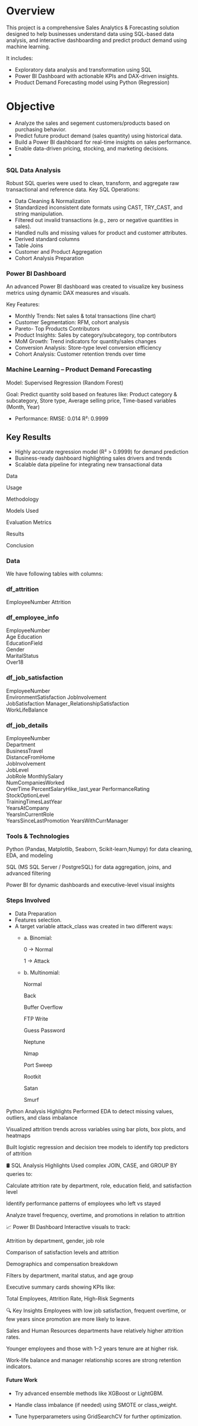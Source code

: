 # Overview

This project is a comprehensive Sales Analytics & Forecasting solution designed to help businesses understand data using SQL-based data analysis, and interactive dashboarding and predict product demand using machine learning.

It includes:

- Exploratory data analysis and transformation using SQL
- Power BI Dashboard with actionable KPIs and DAX-driven insights.
- Product Demand Forecasting model using Python (Regression)


# Objective

- Analyze the sales and segement customers/products based on purchasing behavior.
- Predict future product demand (sales quantity) using historical data.
- Build a Power BI dashboard for real-time insights on sales performance.
- Enable data-driven pricing, stocking, and marketing decisions.
- 
### SQL Data Analysis

Robust SQL queries were used to clean, transform, and aggregate raw transactional and reference data.
Key SQL Operations:
- Data Cleaning & Normalization
- Standardized inconsistent date formats using CAST, TRY_CAST, and string manipulation.
- Filtered out invalid transactions (e.g., zero or negative quantities in sales).
- Handled nulls and missing values for product and customer attributes.
- Derived standard columns
- Table Joins
- Customer and Product Aggregation
- Cohort Analysis Preparation

### Power BI Dashboard
An advanced Power BI dashboard was created to visualize key business metrics using dynamic DAX measures and visuals.

Key Features:
- Monthly Trends: Net sales & total transactions (line chart)
- Customer Segmentation: RFM, cohort analysis
- Pareto- Top Products Contributors
- Product Insights: Sales by category/subcategory, top contributors
- MoM Growth: Trend indicators for quantity/sales changes
- Conversion Analysis: Store-type level conversion efficiency
- Cohort Analysis: Customer retention trends over time

### Machine Learning – Product Demand Forecasting
Model: Supervised Regression (Random Forest)

Goal: Predict quantity sold based on features like: Product category & subcategory, Store type, Average selling price, Time-based variables (Month, Year)

- Performance:
   RMSE: 0.014
   R²: 0.9999

## Key Results

- Highly accurate regression model (R² > 0.9999) for demand prediction
- Business-ready dashboard highlighting sales drivers and trends
- Scalable data pipeline for integrating new transactional data

Data

Usage

Methodology

Models Used

Evaluation Metrics

Results

Conclusion

### Data

We have following tables with columns:

### df_attrition 
EmployeeNumber
Attrition

### df_employee_info 
EmployeeNumber	
Age	
Education	
EducationField	
Gender	
MaritalStatus	
Over18

### df_job_satisfaction 
EmployeeNumber	
EnvironmentSatisfaction	
JobInvolvement	
JobSatisfaction	
Manager_RelationshipSatisfaction	
WorkLifeBalance

### df_job_details

EmployeeNumber	
Department	
BusinessTravel	
DistanceFromHome	
JobInvolvement	
JobLevel	
JobRole	
MonthlySalary	
NumCompaniesWorked	 
OverTime 
PercentSalaryHike_last_year	
PerformanceRating	
StockOptionLevel	
TrainingTimesLastYear	
YearsAtCompany	
YearsInCurrentRole	
YearsSinceLastPromotion 
YearsWithCurrManager

### Tools & Technologies

Python (Pandas, Matplotlib, Seaborn, Scikit-learn,Numpy) for data cleaning, EDA, and modeling

SQL (MS SQL Server / PostgreSQL) for data aggregation, joins, and advanced filtering

Power BI for dynamic dashboards and executive-level visual insights


### Steps Involved

- Data Preparation
- Features selection.
- A target variable attack_class was created in two different ways:
   - a. Binomial:

     0 → Normal

     1 → Attack
     
  - b. Multinomial:
  
     Normal

     Back

     Buffer Overflow

     FTP Write

     Guess Password

    Neptune

    Nmap

    Port Sweep

    Rootkit

    Satan

    Smurf

Python Analysis Highlights
Performed EDA to detect missing values, outliers, and class imbalance

Visualized attrition trends across variables using bar plots, box plots, and heatmaps

Built logistic regression and decision tree models to identify top predictors of attrition

🛢️ SQL Analysis Highlights
Used complex JOIN, CASE, and GROUP BY queries to:

Calculate attrition rate by department, role, education field, and satisfaction level

Identify performance patterns of employees who left vs stayed

Analyze travel frequency, overtime, and promotions in relation to attrition

📈 Power BI Dashboard
Interactive visuals to track:

Attrition by department, gender, job role

Comparison of satisfaction levels and attrition

Demographics and compensation breakdown

Filters by department, marital status, and age group

Executive summary cards showing KPIs like:

Total Employees, Attrition Rate, High-Risk Segments

🔍 Key Insights
Employees with low job satisfaction, frequent overtime, or few years since promotion are more likely to leave.

Sales and Human Resources departments have relatively higher attrition rates.

Younger employees and those with 1–2 years tenure are at higher risk.

Work-life balance and manager relationship scores are strong retention indicators.
#### Future Work
- Try advanced ensemble methods like XGBoost or LightGBM.

- Handle class imbalance (if needed) using SMOTE or class_weight.

- Tune hyperparameters using GridSearchCV for further optimization.
    
